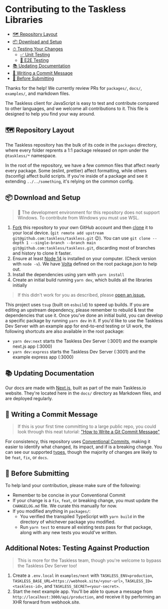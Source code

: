 # Contributing to the Taskless Libraries

- [🗺 Repository Layout](#-repository-layout)
- [📦 Download and Setup](#-download-and-setup)
- [⏱ Testing Your Changes](#-testing-your-changes)
  - [✅ Unit Testing](#-unit-testing)
  - [🏁 E2E Testing](#-e2e-testing)
- [📚 Updating Documentation](#-updating-documentation)
- [📝 Writing a Commit Message](#-writing-a-commit-message)
- [🔎 Before Submitting](#-before-submitting)

Thanks for the help! We currently review PRs for `packages/`, `docs/`, `examples/`, and markdown files.

The Taskless client for JavaScript is easy to test and contribute compared to other languages, and we welcome all contributions to it. This file is designed to help you find your way around.

## 🗺 Repository Layout

The Taskless repository has the bulk of its code in the `packages` directory, where every folder reprents a 1:1 package released on npm under the `@taskless/*` namespace.

In the root of the repository, we have a few common files that affect nearly every package. Some (eslint, prettier) affect formatting, while others (tsconfig) affect build scripts. If you're inside of a package and see it extending `../../something`, it's relying on the common config.

## 📦 Download and Setup

> 💽 The development environment for this repository does not support Windows. To contribute from Windows you must use WSL.

1. [Fork](https://help.github.com/articles/fork-a-repo/) this repository to your own GitHub account and then [clone](https://help.github.com/articles/cloning-a-repository/) it to your local device. (`git remote add upstream git@github.com:taskless/taskless.git` 😉). You can use `git clone --depth 1 --single-branch --branch main git@github.com:taskless/taskless.git`, discarding most of branches and history to clone it faster.
2. Ensure at least [Node 14](https://nodejs.org/) is installed on your computer. (Check version with `node -v`). We have [Volta](https://volta.sh) defined on the root package.json to help out.
3. Install the dependencies using yarn with `yarn install`
4. Create an initial build running `yarn dev`, which builds all the libraries initially

> If this didn't work for you as described, please [open an issue.](https://github.com/taskless/taskless/issues/new/choose)

This project uses `tsup` (built on `esbuild`) to speed up builds. If you are editing an upstream dependency, please remember to rebuild & test the dependencies that use it. Once you've done an initial build, you can develop a specific package by running `yarn dev` in it. If you'd like to use the Taskless Dev Server with an example app for end-to-end testing or UI work, the following shortcuts are also available in the root package:

- `yarn dev:next` starts the Taskless Dev Server (:3001) and the example next.js app (:3000)
- `yarn dev:express` starts the Taskless Dev Server (:3001) and the example express app (:3000)

## 📚 Updating Documentation

Our docs are made with [Next.js](https://github.com/vercel/next.js), built as part of the main Taskless.io website. They're located here in the `docs/` directory as Markdown files, and are deployed regularly.

## 📝 Writing a Commit Message

> If this is your first time committing to a large public repo, you could look through this neat tutorial: ["How to Write a Git Commit Message"](https://chris.beams.io/posts/git-commit/)

For consistency, this repository uses [Conventional Commits](https://www.conventionalcommits.org/en/v1.0.0/), making it easier to identify what changed, its impact, and if is a breaking change. You can see our supported [types](./commitlint.config.js), though the majority of changes are likely to be `feat`, `fix`, or `docs`.

## 🔎 Before Submitting

To help land your contribution, please make sure of the following:

- Remember to be concise in your Conventional Commit
- If your change is a `fix`, `feat`, or breaking change, you must update the `CHANGELOG.md` file. We curate this manually for now.
- If you modified anything in `packages/`:
  - You verified the transpiled TypeScript with `yarn build` in the directory of whichever package you modified.
  - Run `yarn test` to ensure all existing tests pass for that package, along with any new tests you would've written.

## Additional Notes: Testing Against Production

> This is more for the Taskless team, though you're welcome to bypass the Taskless Dev Server too!

1. Create a `.env.local` in `examples/next` with `TASKLESS_ENV=production`, `TASKLESS_BASE_URL=https://webhook.site/<your-url>`, `TASKLESS_ID=<taskless-id>`, and `TASKLESS_SECRET=<your-secret>`.
2. Start the next example app. You'll be able to queue a message from `http://localhost:3000/api/production`, and receive it by performing an XHR forward from webhook.site.

